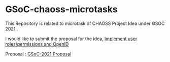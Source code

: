 # GSoC-chaoss-microtasks

This Repository is related to microtask of CHAOSS Project Idea under GSOC 2021 .

I would like to submit the proposal for the idea, [Implement user roles/permissions and OpenID](https://github.com/chaoss/grimoirelab/issues/416)

Proposal : [GSoC-2021 Proposal](https://docs.google.com/document/d/1_4VhenTS9VmYEZVBLrG0O1WbQ1qW41NuTIKaifeQEUE/edit?usp=sharing)
